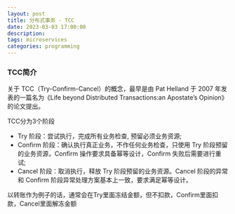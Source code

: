 ```yaml
---
layout: post
title: 分布式事务 - TCC
date: 2023-03-03 17:00:00
description: 
tags: microservices
categories: programming
---
```

### TCC简介
关于 TCC（Try-Confirm-Cancel）的概念，最早是由 Pat Helland 于 2007 年发表的一篇名为《Life beyond Distributed Transactions:an Apostate’s Opinion》的论文提出。

TCC分为3个阶段

* Try 阶段：尝试执行，完成所有业务检查, 预留必须业务资源;
* Confirm 阶段：确认执行真正业务，不作任何业务检查，只使用 Try 阶段预留的业务资源，Confirm 操作要求具备幂等设计，Confirm 失败后需要进行重试;
* Cancel 阶段：取消执行，释放 Try 阶段预留的业务资源。Cancel 阶段的异常和 Confirm 阶段异常处理方案基本上一致，要求满足幂等设计。

以转账作为例子的话，通常会在Try里面冻结金额，但不扣款，Confirm里面扣款，Cancel里面解冻金额
